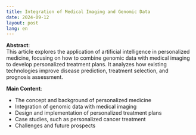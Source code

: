 ```yaml
---
title: Integration of Medical Imaging and Genomic Data
date: 2024-09-12
layout: post
lang: en
---
```


**Abstract**:  
This article explores the application of artificial intelligence in personalized medicine, focusing on how to combine genomic data with medical imaging to develop personalized treatment plans. It analyzes how existing technologies improve disease prediction, treatment selection, and prognosis assessment.

**Main Content**:
- The concept and background of personalized medicine
- Integration of genomic data with medical imaging
- Design and implementation of personalized treatment plans
- Case studies, such as personalized cancer treatment
- Challenges and future prospects
